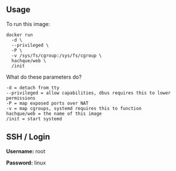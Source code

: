 Usage
----------

To run this image:

    docker run 
      -d \
      --privileged \
      -P \
      -v /sys/fs/cgroup:/sys/fs/cgroup \
      hachque/web \
      /init

What do these parameters do?

    -d = detach from tty
    --privileged = allow capabilities, dbus requires this to lower permissions
    -P = map exposed ports over NAT
    -v = map cgroups, systemd requires this to function
    hachque/web = the name of this image
    /init = start systemd

SSH / Login
--------------

**Username:** root

**Password:** linux
